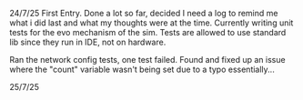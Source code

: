 24/7/25
First Entry. Done a lot so far, decided I need a log to remind me what i did last and what my thoughts were at the time.
Currently writing unit tests for the evo mechanism of the sim. Tests are allowed to use standard lib since they run in IDE, not on hardware.

Ran the network config tests, one test failed. Found and fixed up an issue where the "count" variable wasn't being set due to a typo essentially...

25/7/25